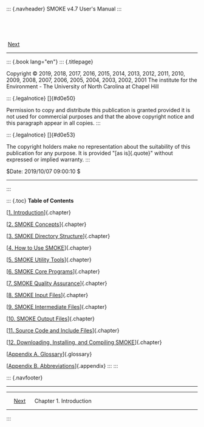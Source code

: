 ::: {.navheader}
SMOKE v4.7 User's Manual
:::

 

 

 [Next](ch01.html)

------------------------------------------------------------------------

::: {.book lang="en"}
::: {.titlepage}
<div>

<div>

</div>

<div>

Copyright © 2019, 2018, 2017, 2016, 2015, 2014, 2013, 2012, 2011, 2010,
2009, 2008, 2007, 2006, 2005, 2004, 2003, 2002, 2001 The institute for
the Environment - The University of North Carolina at Chapel Hill

</div>

<div>

::: {.legalnotice}
[]{#d0e50}

Permission to copy and distribute this publication is granted provided
it is not used for commercial purposes and that the above copyright
notice and this paragraph appear in all copies.
:::

</div>

<div>

::: {.legalnotice}
[]{#d0e53}

The copyright holders make no representation about the suitability of
this publication for any purpose. It is provided "[as is]{.quote}"
without expressed or implied warranty.
:::

</div>

<div>

\$Date: 2019/10/07 09:00:10 \$

</div>

</div>

------------------------------------------------------------------------
:::

::: {.toc}
**Table of Contents**

[[1. Introduction](ch01.html)]{.chapter}

[[2. SMOKE Concepts](ch02.html)]{.chapter}

[[3. SMOKE Directory Structure](ch03.html)]{.chapter}

[[4. How to Use SMOKE](ch04.html)]{.chapter}

[[5. SMOKE Utility Tools](ch05.html)]{.chapter}

[[6. SMOKE Core Programs](ch06.html)]{.chapter}

[[7. SMOKE Quality Assurance](ch07.html)]{.chapter}

[[8. SMOKE Input Files](ch08.html)]{.chapter}

[[9. SMOKE Intermediate Files](ch09.html)]{.chapter}

[[10. SMOKE Output Files](ch10.html)]{.chapter}

[[11. Source Code and Include Files](ch11.html)]{.chapter}

[[12. Downloading, Installing, and Compiling
SMOKE](ch12.html)]{.chapter}

[[Appendix A. Glossary](go01.html)]{.glossary}

[[Appendix B. Abbreviations](apa.html)]{.appendix}
:::
:::

::: {.navfooter}

------------------------------------------------------------------------

  --- --- --------------------------
                   [Next](ch01.html)
             Chapter 1. Introduction
  --- --- --------------------------
:::
